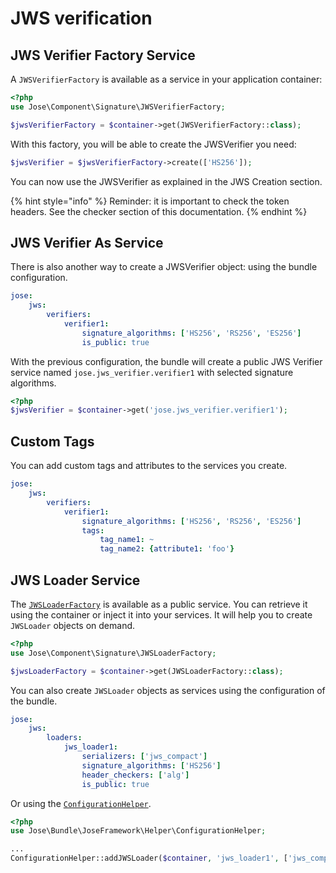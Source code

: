 # JWS verification

## JWS Verifier Factory Service

A `JWSVerifierFactory` is available as a service in your application container:

```php
<?php
use Jose\Component\Signature\JWSVerifierFactory;

$jwsVerifierFactory = $container->get(JWSVerifierFactory::class);
```

With this factory, you will be able to create the JWSVerifier you need:

```php
$jwsVerifier = $jwsVerifierFactory->create(['HS256']);
```

You can now use the JWSVerifier as explained in the JWS Creation section.

{% hint style="info" %}
Reminder: it is important to check the token headers. See the checker section of this documentation.
{% endhint %}

## JWS Verifier As Service

There is also another way to create a JWSVerifier object: using the bundle configuration.

```yaml
jose:
    jws:
        verifiers:
            verifier1:
                signature_algorithms: ['HS256', 'RS256', 'ES256']
                is_public: true
```

With the previous configuration, the bundle will create a public JWS Verifier service named `jose.jws_verifier.verifier1` with selected signature algorithms.

```php
<?php
$jwsVerifier = $container->get('jose.jws_verifier.verifier1');
```

## Custom Tags

You can add custom tags and attributes to the services you create.

```yaml
jose:
    jws:
        verifiers:
            verifier1:
                signature_algorithms: ['HS256', 'RS256', 'ES256']
                tags:
                    tag_name1: ~
                    tag_name2: {attribute1: 'foo'}
```

## JWS Loader Service

The [`JWSLoaderFactory`](../../the-components/signed-tokens-jws/jws-loading.md) is available as a public service. You can retrieve it using the container or inject it into your services. It will help you to create `JWSLoader` objects on demand.

```php
<?php
use Jose\Component\Signature\JWSLoaderFactory;

$jwsLoaderFactory = $container->get(JWSLoaderFactory::class);
```

You can also create `JWSLoader` objects as services using the configuration of the bundle.

```yaml
jose:
    jws:
        loaders:
            jws_loader1:
                serializers: ['jws_compact']
                signature_algorithms: ['HS256']
                header_checkers: ['alg']
                is_public: true
```

Or using the [`ConfigurationHelper`](../configuration-helper.md).

```php
<?php
use Jose\Bundle\JoseFramework\Helper\ConfigurationHelper;

...
ConfigurationHelper::addJWSLoader($container, 'jws_loader1', ['jws_compact'], ['HS256'], ['alg'], true);
```
